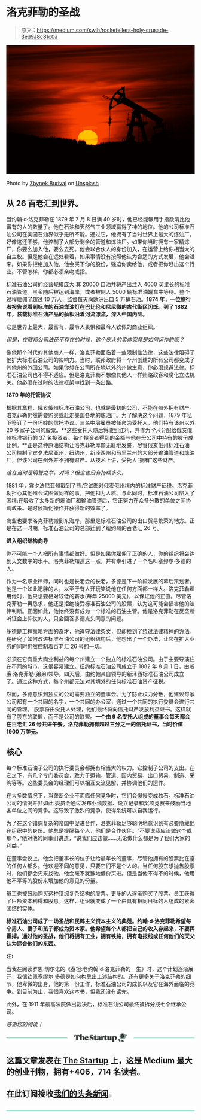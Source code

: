 # 洛克菲勒的圣战

> 原文：<https://medium.com/swlh/rockefellers-holy-crusade-3ed9a8c81c0a>

![](img/55b266657bfce6f3caf48231c5f6b1b4.png)

Photo by [Zbynek Burival](https://unsplash.com/@zburival?utm_source=medium&utm_medium=referral) on [Unsplash](https://unsplash.com?utm_source=medium&utm_medium=referral)

## 从 26 百老汇到世界。

当约翰·d·洛克菲勒在 1879 年 7 月 8 日满 40 岁时，他已经能够用手指数清比他富有的人的数量了。他在石油和天然气工业领域赢得了神的地位。他的公司标准石油公司在美国石油界似乎无所不能。通过它，他拥有了当时世界上最大的炼油厂。好像这还不够，他控制了大部分剩余的管道和炼油厂。如果你当时拥有一家精炼厂，你要么加入他，要么去死。他会以合伙人的身份加入，在运营上给你相当大的自主权。但是他会在远处看着，如果事情没有按照他认为合适的方式发展，他会进来。如果你拒绝加入他，他会买下你的股份，强迫你卖给他，或者把你赶出这个行业。不管怎样，你都必须亲吻戒指。

标准石油公司的经营规模庞大:其 20000 口油井将产出注入 4000 英里长的标准石油管道。黑金随后被运到海岸，或者被倒入 5000 辆标准油罐车中等待。整个过程雇佣了超过 10 万人，监督每天向欧洲出口 5 万桶石油。**1874 年，一位旅行者报告说看到标准的石油煤油灯在巴比伦和尼尼微的古代街区闪烁。到了 1882 年，装载标准石油产品的舢板沿着河流漂流，深入中国内陆。**

它是世界上最大、最富有、最令人畏惧和最令人钦佩的商业组织。

*但是，在联邦公司法还不存在的时候，这个庞大的实体究竟是如何运作的呢？*

像他那个时代的其他商人一样，洛克菲勒面临着一些限制性法律，这些法律阻碍了他扩大标准石油公司的影响力。当时，联邦政府将一个州创建的所有公司都变成了其他州的外国公司。如果你想在公司所在地以外的州做生意，你必须规避法律。标准石油公司也不得不适应。但是洛克菲勒不想像其他人一样贿赂政客和腐化立法机关。他必须在过时的法律框架中找到一条出路。

**1879 年的托管协议**

根据其章程，俄亥俄州标准石油公司，也就是最初的公司，不能在州外拥有财产。洛克菲勒仍然需要购买或赶走美国各地的炼油厂。为了解决这个问题，1879 年私下签订了一份巧妙的信托协议。三名中层雇员被任命为受托人，他们持有该州以外 20 多家子公司的股票。**这些受托人随后将收到红利，并作为*个人*分配给俄亥俄州标准银行的 37 名投资者。每个投资者得到的金额与他在母公司中持有的股份成比例。**正是这种原油结构让洛克菲勒厚颜无耻地发誓，尽管俄亥俄州标准石油公司控制了宾夕法尼亚州、纽约州、新泽西州和马里兰州的大部分输油管道和炼油厂，但该公司在州外并不拥有财产。从技术上讲，受托人“拥有”这些财产。

*这在当时是明智之举，对吗？但这也没有持续多久。*

1881 年，宾夕法尼亚州戳到了熊:它试图对俄亥俄州境内的标准财产征税。洛克菲勒担心其他州会试图做同样的事，把他扣为人质。与此同时，标准石油公司陷入了困境:在吸收了太多新的炼油厂和输油管道后，它正努力在众多分散的单位之间协调政策。是时候简化操作并获得新的效率了。

商业也要求洛克菲勒搬到东海岸，那里是标准石油公司的出口贸易繁荣的地方。正是在这一时期，标准石油公司的总部迁到了纽约州的百老汇 26 号。

**进入组织结构向导**

你不可能一个人把所有事情都做好。但是如果你雇佣了正确的人，你的组织将会达到天文数字的水平。洛克菲勒知道这一点，并有幸引进了一个名叫塞缪尔·多德的人。

作为一名职业律师，同时也是长老会的长老，多德是下一阶段发展的幕后策划者。他是一个如此肥胖的人，以至于有人开玩笑说他在任何方面都一样大。洛克菲勒雇用他时，他只想要相对较低的薪水(每年 25000 美元)，以保证他的正直。尽管洛克菲勒一再恳求，他还是拒绝接受标准石油公司的股票，认为这可能会损害他的法律判断。正因如此，他始终没有成为一个标准的石油主管。他是洛克菲勒在反垄断听证会上仰仗的人，只会回答多德点头同意的问题。

多德是工程策略方面的奇才，他遵守法律条文，但却找到了绕过法律精神的方法。在研究了如何改进标准石油公司的组织结构后，他想出了一个办法，让它在扩大业务的同时仍然控制着百老汇 26 号的一切。

必须在它有重大商业利益的每个州建立一个独立的标准石油公司。由于主要导演住在不同的城市，这很容易建立。纽约标准石油公司成立于 1882 年 8 月 1 日，由威廉·洛克菲勒(弟弟)领导。四天后，由约翰亲自领导的新泽西标准石油公司成立了。通过这种方式，每个州都无法对其境外的任何标准石油资产征税。

然而，多德意识到独立的公司需要独立的董事会。为了防止权力分散，他建议每家公司都有一个共同的名字，一个共同的办公室，通过一个共同的执行委员会进行共同的管理。'股票将由受托人处理，他们最终将向信托财产发放利益证书。这样就有了股东的联盟，而不是公司的联盟。**一个由 9 名受托人组成的董事会每天都会在百老汇 26 号共进午餐。洛克菲勒拥有超过三分之一的信托证书，当时价值 1900 万美元。**

## 核心

每个标准石油子公司的执行委员会都拥有相当大的权力。它控制子公司的支出。在它之下，有几个专门委员会，致力于运输、管道、国内贸易、出口贸易、制造、采购等等。这些委员会的经理们可以相互交流见解，并协调他们的运作。

在大多数情况下，当垄断企业不面临任何竞争时，它们会慢慢变成独石。标准石油公司的情况并非如此:委员会通过发布业绩数据、设立记录和奖项竞赛来鼓励当地各单位之间的竞争。这导致了激烈的竞争，使得系统可以自我运行。

为了在这个错综复杂的帝国中促进合作，洛克菲勒足够聪明地意识到有必要隐藏他在组织中的身份。他总是提醒每个人，他们是合作伙伴。“不要说我应该做这个或那个，”他对他的同事们讲道，“说我们应该做……无论做什么都是为了我们大家的利益。”

在董事会议上，他会把董事长的位子让给最年长的董事，尽管他拥有的股票比在座的任何人都多。他欢迎不同的意见，只要它们不是个人的。当任何股东想抛售股票时，他们都会先来找他，他会毫不犹豫地低价买进。但是当他不得不的时候，他用他不平等的股份来增加他的意见的份量。

员工也被鼓励购买这种错综复杂结构的股票。更多的人逐渐购买了股票，员工获得了巨额资本利得和股息。这样，组织就变成了一个由具有相同目标的人组成的紧密团结的实体。

**标准石油公司成了一场圣战和民粹主义资本主义的典范。约翰·d·洛克菲勒希望每个男人、妻子和孩子都成为资本家。他希望每个人都把自己的收入存起来，不要挥霍掉。通过他的圣战，他们将拥有工业，拥有铁路，拥有电报线或任何他们的天父认为适合他们的东西。**

**注:**

当我在阅读罗恩·切尔诺的《泰坦:老约翰·d·洛克菲勒的一生》时，这个计划逐渐展开，我很钦佩塞缪尔·多德是如何构思出上述结构的。还有更多关于洛克菲勒的细节，他卑微的出身，他的第一份工作，标准石油公司的成长以及它在海外面临的竞争。到目前为止，我很喜欢这本书，但我还没有读完。

此外，在 1911 年最高法院做出裁决后，标准石油公司最终被拆分成七个继承公司。

*感谢您的阅读！*

[![](img/308a8d84fb9b2fab43d66c117fcc4bb4.png)](https://medium.com/swlh)

## 这篇文章发表在 [The Startup](https://medium.com/swlh) 上，这是 Medium 最大的创业刊物，拥有+406，714 名读者。

## 在此订阅接收[我们的头条新闻](http://growthsupply.com/the-startup-newsletter/)。

[![](img/b0164736ea17a63403e660de5dedf91a.png)](https://medium.com/swlh)